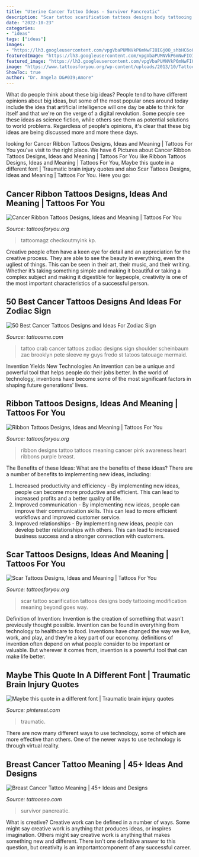 ```yaml
---
title: "Uterine Cancer Tattoo Ideas - Survivor Pancreatic"
description: "Scar tattoo scarification tattoos designs body tattooing modification meaning beyond goes way"
date: "2022-10-23"
categories:
- "ideas"
tags: ["ideas"]
images:
- "https://lh3.googleusercontent.com/vpgVbaPUMNVkP6mNwFIOIGj0O_shbHC6oOU1hYdY4puGY3PpnF_7vRVgAG84tYHVwFVA2NevNGqxPTV8s7LQih27T3XFeZzIqIkVMO3XSrul5vZL2v0RnQu5AglcnDzBNutFPI8IQVlSf_xoNdyYZOdj77YvohiIRT5De1kRn52L5puIB14z6_3H6LG417FY3R-MyENKXDv53aKdJsrx7KCxuaboWeNnAFqwu7rjAn_ZPDUtR1cbpS1I13mQvFM-qyQimHTJ2ixKpoJuok8JtdAf9YJXh45wXxoBy3mNrzwzQwHIyJDXcaRqI_iR0RQMRc_5ST7UQ_Wj8VUBcdxch61X9wN2g5F512oAGYCC7mcUmC-CXEXnVyzj7U1S4b4negdDFqnQQovFFKFvBo-jXXw28jc8jX3ImhoHI4ZRLFIVDVMkUYSwGhbIbf79E5SqyUqqN78J831i4a4QWB6_7FN0QGuHSyAzIAyELRIMQ45Rt8EJ7Rz1ZyjG2cHvret_2NgtklozeEZHv0ZLCyX8PEAqC7SJvJb5nDrTxlzKatrX_7K6Cplzu3uBYWj-Y_w8hly39h5k1D4W9x-0n_opWzjkGxwO5vB7wFXqInQrAw=w460-h613-no"
featuredImage: "https://lh3.googleusercontent.com/vpgVbaPUMNVkP6mNwFIOIGj0O_shbHC6oOU1hYdY4puGY3PpnF_7vRVgAG84tYHVwFVA2NevNGqxPTV8s7LQih27T3XFeZzIqIkVMO3XSrul5vZL2v0RnQu5AglcnDzBNutFPI8IQVlSf_xoNdyYZOdj77YvohiIRT5De1kRn52L5puIB14z6_3H6LG417FY3R-MyENKXDv53aKdJsrx7KCxuaboWeNnAFqwu7rjAn_ZPDUtR1cbpS1I13mQvFM-qyQimHTJ2ixKpoJuok8JtdAf9YJXh45wXxoBy3mNrzwzQwHIyJDXcaRqI_iR0RQMRc_5ST7UQ_Wj8VUBcdxch61X9wN2g5F512oAGYCC7mcUmC-CXEXnVyzj7U1S4b4negdDFqnQQovFFKFvBo-jXXw28jc8jX3ImhoHI4ZRLFIVDVMkUYSwGhbIbf79E5SqyUqqN78J831i4a4QWB6_7FN0QGuHSyAzIAyELRIMQ45Rt8EJ7Rz1ZyjG2cHvret_2NgtklozeEZHv0ZLCyX8PEAqC7SJvJb5nDrTxlzKatrX_7K6Cplzu3uBYWj-Y_w8hly39h5k1D4W9x-0n_opWzjkGxwO5vB7wFXqInQrAw=w460-h613-no"
featured_image: "https://lh3.googleusercontent.com/vpgVbaPUMNVkP6mNwFIOIGj0O_shbHC6oOU1hYdY4puGY3PpnF_7vRVgAG84tYHVwFVA2NevNGqxPTV8s7LQih27T3XFeZzIqIkVMO3XSrul5vZL2v0RnQu5AglcnDzBNutFPI8IQVlSf_xoNdyYZOdj77YvohiIRT5De1kRn52L5puIB14z6_3H6LG417FY3R-MyENKXDv53aKdJsrx7KCxuaboWeNnAFqwu7rjAn_ZPDUtR1cbpS1I13mQvFM-qyQimHTJ2ixKpoJuok8JtdAf9YJXh45wXxoBy3mNrzwzQwHIyJDXcaRqI_iR0RQMRc_5ST7UQ_Wj8VUBcdxch61X9wN2g5F512oAGYCC7mcUmC-CXEXnVyzj7U1S4b4negdDFqnQQovFFKFvBo-jXXw28jc8jX3ImhoHI4ZRLFIVDVMkUYSwGhbIbf79E5SqyUqqN78J831i4a4QWB6_7FN0QGuHSyAzIAyELRIMQ45Rt8EJ7Rz1ZyjG2cHvret_2NgtklozeEZHv0ZLCyX8PEAqC7SJvJb5nDrTxlzKatrX_7K6Cplzu3uBYWj-Y_w8hly39h5k1D4W9x-0n_opWzjkGxwO5vB7wFXqInQrAw=w460-h613-no"
image: "https://www.tattoosforyou.org/wp-content/uploads/2013/10/Tattoo-Cancer-Ribbon.jpg"
ShowToc: true
author: "Dr. Angela D&#039;Amore"
---
```



What do people think about these big ideas?
People tend to have different opinions about big ideas, but some of the most popular ones around today include the idea that artificial intelligence will one day be able to think for itself and that we're on the verge of a digital revolution. Some people see these ideas as science fiction, while others see them as potential solutions to world problems. Regardless of people's opinions, it's clear that these big ideas are being discussed more and more these days.

	

		
looking for Cancer Ribbon Tattoos Designs, Ideas and Meaning | Tattoos For You you've visit to the right place. We have 6 Pictures about Cancer Ribbon Tattoos Designs, Ideas and Meaning | Tattoos For You like Ribbon Tattoos Designs, Ideas and Meaning | Tattoos For You, Maybe this quote in a different font | Traumatic brain injury quotes and also Scar Tattoos Designs, Ideas and Meaning | Tattoos For You. Here you go:
		
    
## Cancer Ribbon Tattoos Designs, Ideas And Meaning | Tattoos For You

<img loading=lazy src="https://www.tattoosforyou.org/wp-content/uploads/2013/10/Tattoo-Cancer-Ribbon.jpg" onerror="this.onerror=null;this.src='https://tse3.mm.bing.net/th?id=OIP.AWhc2kGFjaDATtbf7l477QHaJ4&amp;pid=15.1';" alt="Cancer Ribbon Tattoos Designs, Ideas and Meaning | Tattoos For You">

_Source: tattoosforyou.org_

>tattoomagz checkoutmyink kp. 

	

Creative people often have a keen eye for detail and an appreciation for the creative process. They are able to see the beauty in everything, even the ugliest of things. This can be seen in their art, their music, and their writing. Whether it’s taking something simple and making it beautiful or taking a complex subject and making it digestible for laypeople, creativity is one of the most important characteristics of a successful person.

    
## 50 Best Cancer Tattoos Designs And Ideas For Zodiac Sign

<img loading=lazy src="https://lh3.googleusercontent.com/vpgVbaPUMNVkP6mNwFIOIGj0O_shbHC6oOU1hYdY4puGY3PpnF_7vRVgAG84tYHVwFVA2NevNGqxPTV8s7LQih27T3XFeZzIqIkVMO3XSrul5vZL2v0RnQu5AglcnDzBNutFPI8IQVlSf_xoNdyYZOdj77YvohiIRT5De1kRn52L5puIB14z6_3H6LG417FY3R-MyENKXDv53aKdJsrx7KCxuaboWeNnAFqwu7rjAn_ZPDUtR1cbpS1I13mQvFM-qyQimHTJ2ixKpoJuok8JtdAf9YJXh45wXxoBy3mNrzwzQwHIyJDXcaRqI_iR0RQMRc_5ST7UQ_Wj8VUBcdxch61X9wN2g5F512oAGYCC7mcUmC-CXEXnVyzj7U1S4b4negdDFqnQQovFFKFvBo-jXXw28jc8jX3ImhoHI4ZRLFIVDVMkUYSwGhbIbf79E5SqyUqqN78J831i4a4QWB6_7FN0QGuHSyAzIAyELRIMQ45Rt8EJ7Rz1ZyjG2cHvret_2NgtklozeEZHv0ZLCyX8PEAqC7SJvJb5nDrTxlzKatrX_7K6Cplzu3uBYWj-Y_w8hly39h5k1D4W9x-0n_opWzjkGxwO5vB7wFXqInQrAw=w460-h613-no" onerror="this.onerror=null;this.src='https://tse3.mm.bing.net/th?id=OIP.BFMtXmJIJiDLX_cBVPhQBgAAAA&amp;pid=15.1';" alt="50 Best Cancer Tattoos Designs and Ideas For Zodiac Sign">

_Source: tattoosme.com_

>tattoo crab cancer tattoos zodiac designs sign shoulder scheinbaum zac brooklyn pete sleeve ny guys fredo st tatoos tatouage mermaid. 

	

Invention Yields New Technologies
An invention can be a unique and powerful tool that helps people do their jobs better. In the world of technology, inventions have become some of the most significant factors in shaping future generations' lives.

    
## Ribbon Tattoos Designs, Ideas And Meaning | Tattoos For You

<img loading=lazy src="http://www.tattoosforyou.org/wp-content/uploads/2013/11/Tattoo-Ribbon-Designs.jpg" onerror="this.onerror=null;this.src='https://tse3.mm.bing.net/th?id=OIP.wrWyvG1e-wuiEhfQ9iDrDgHaJ4&amp;pid=15.1';" alt="Ribbon Tattoos Designs, Ideas and Meaning | Tattoos For You">

_Source: tattoosforyou.org_

>ribbon designs tattoo tattoos meaning cancer pink awareness heart ribbons purple breast. 

	

The Benefits of these Ideas: What are the benefits of these ideas?
There are a number of benefits to implementing new ideas, including: 
1. Increased productivity and efficiency - By implementing new ideas, people can become more productive and efficient. This can lead to increased profits and a better quality of life. 
2. Improved communication - By implementing new ideas, people can improve their communication skills. This can lead to more efficient workflows and improved customer service. 
3. Improved relationships - By implementing new ideas, people can develop better relationships with others. This can lead to increased business success and a stronger connection with customers.

    
## Scar Tattoos Designs, Ideas And Meaning | Tattoos For You

<img loading=lazy src="http://www.tattoosforyou.org/wp-content/uploads/2013/11/Tattoo-Over-Scar-767x1024.jpg" onerror="this.onerror=null;this.src='https://tse4.mm.bing.net/th?id=OIP.s67atmHD20r6L8NMlKwHhQHaJ4&amp;pid=15.1';" alt="Scar Tattoos Designs, Ideas and Meaning | Tattoos For You">

_Source: tattoosforyou.org_

>scar tattoo scarification tattoos designs body tattooing modification meaning beyond goes way. 

	

Definition of Invention:
Invention is the creation of something that wasn't previously thought possible. Invention can be found in everything from technology to healthcare to food. Inventions have changed the way we live, work, and play, and they're a key part of our economy. definitions of invention often depend on what people consider to be important or valuable. But wherever it comes from, invention is a powerful tool that can make life better.

    
## Maybe This Quote In A Different Font | Traumatic Brain Injury Quotes

<img loading=lazy src="https://i.pinimg.com/736x/b9/14/75/b91475518b7724da9f0139350bed4025.jpg" onerror="this.onerror=null;this.src='https://tse1.mm.bing.net/th?id=OIP.318-VRdZKdx2basc8bJ7YQHaJ3&amp;pid=15.1';" alt="Maybe this quote in a different font | Traumatic brain injury quotes">

_Source: pinterest.com_

>traumatic. 

	

There are now many different ways to use technology, some of which are more effective than others. One of the newer ways to use technology is through virtual reality.

    
## Breast Cancer Tattoo Meaning | 45+ Ideas And Designs

<img loading=lazy src="https://www.tattooseo.com/wp-content/uploads/2016/03/Breast-Cancer-Tattoos-12.jpg" onerror="this.onerror=null;this.src='https://tse2.mm.bing.net/th?id=OIP.rbmAY05E36vT3hunmGuFWQAAAA&amp;pid=15.1';" alt="Breast Cancer Tattoo Meaning | 45+ Ideas and Designs">

_Source: tattooseo.com_

>survivor pancreatic. 

	

What is creative?
Creative work can be defined in a number of ways. Some might say creative work is anything that produces ideas, or inspires imagination. Others might say creative work is anything that makes something new and different. There isn't one definitive answer to this question, but creativity is an importantcomponent of any successful career.

